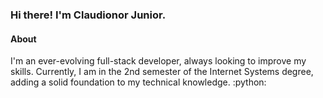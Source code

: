 ### Hi there! I'm Claudionor Junior.

#### About
I'm an ever-evolving full-stack developer, always looking to improve my skills. Currently, I am in the 2nd semester of the Internet Systems degree, adding a solid foundation to my technical knowledge.
:python:
